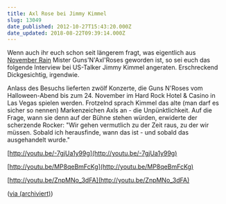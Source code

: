 ```yaml
---
title: Axl Rose bei Jimmy Kimmel
slug: 13049
date_published: 2012-10-27T15:43:20.000Z
date_updated: 2018-08-22T09:39:14.000Z
---
```


Wenn auch ihr euch schon seit längerem fragt, was eigentlich aus [November Rain](https://www.youtube.com/watch?v=SQJhUp2KyyY) Mister Guns'N'Axl'Roses geworden ist, so sei euch das folgende Interview bei US-Talker Jimmy Kimmel angeraten. Erschreckend Dickgesichtig, irgendwie.

Anlass des Besuchs lieferten zwölf Konzerte, die Guns N'Roses vom Halloween-Abend bis zum 24. November im Hard Rock Hotel & Casino in Las Vegas spielen werden. Frotzelnd sprach Kimmel das alte (man darf es sicher so nennen) Markenzeichen Axls an - die Unpünktlichkeit. Auf die Frage, wann sie denn auf der Bühne stehen würden, erwiderte der scherzende Rocker: "Wir gehen vermutlich zu der Zeit raus, zu der wir müssen. Sobald ich herausfinde, wann das ist - und sobald das ausgehandelt wurde." 

[http://youtu.be/-7gjUa1y99g](http://youtu.be/-7gjUa1y99g)

[http://youtu.be/MP8qeBmFcKg](http://youtu.be/MP8qeBmFcKg)

[http://youtu.be/ZnpMNo_3dFA](http://youtu.be/ZnpMNo_3dFA)

([via (archiviert)](http://web.archive.org/web/20121029004640/http://www.laut.de:80/Guns-N-Roses/Axl-Rose-lacht-in-US-Talkshow/26-10-2012))
